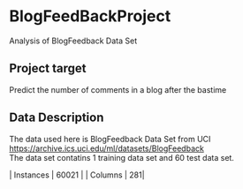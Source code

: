 # BlogFeedBackProject

Analysis of BlogFeedback Data Set 


## Project target
Predict the number of comments in a blog after the bastime

## Data Description
The data used here is BlogFeedback Data Set from UCI https://archive.ics.uci.edu/ml/datasets/BlogFeedback<br>
The data set contatins 1 training data set and 60 test data set.

| Instances     | 60021 |
| Columns       | 281|
